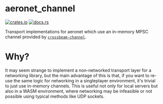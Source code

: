 # aeronet_channel

[![crates.io](https://img.shields.io/crates/v/aeronet_channel.svg)](https://crates.io/crates/aeronet_channel)
[![docs.rs](https://img.shields.io/docsrs/aeronet_channel)](https://docs.rs/aeronet_channel)

Transport implementations for aeronet which use an in-memory MPSC channel provided by
[`crossbeam-channel`](https://docs.rs/crossbeam-channel).

# Why?

It may seem strange to implement a non-networked transport layer for a networking library, but the
main advantage of this is that, if you want to re-use the same logic for networking in a
singleplayer environment, it's trivial to just use in-memory channels. This is useful not only for
local servers but also in a WASM environment, where networking may be infeasible or not possible
using typical methods like UDP sockets.

